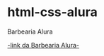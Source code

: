 # html-css-alura
 
Barbearia Alura

<a href="http://hhenrique23.github.io//html-css-alura/blob/main/barberia-alura/index.html" target="_blank">-link da Barbearia Alura-</a>